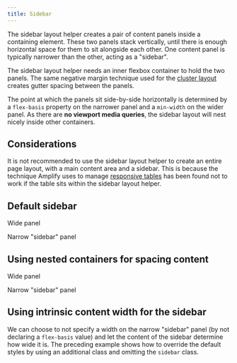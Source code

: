 ```yaml
---
title: Sidebar
---
```

The sidebar layout helper creates a pair of content panels inside a containing element. These two panels stack vertically, until there is enough horizontal space for them to sit alongside each other. One content panel is typically narrower than the other, acting as a "sidebar".

The sidebar layout helper needs an inner flexbox container to hold the two panels. The same negative margin technique used for the [cluster layout](https://amplify.studio24.net/amplify/layout-helpers/cluster.html) creates gutter spacing between the panels.

The point at which the panels sit side-by-side horizontally is determined by a `flex-basis` property on the narrower panel and a `min-width` on the wider panel. As there are **no viewport media queries**, the sidebar layout will nest nicely inside other containers.

Considerations
--------------

It is not recommended to use the sidebar layout helper to create an entire page layout, with a main content area and a sidebar. This is because the technique Amplify uses to manage [responsive tables](https://amplify.studio24.net/amplify/fundamentals/tables.html) has been found not to work if the table sits within the sidebar layout helper.

Default sidebar
---------------

Wide panel

Narrow "sidebar" panel

Using nested containers for spacing content
-------------------------------------------

Wide panel

Narrow "sidebar" panel

Using intrinsic content width for the sidebar
---------------------------------------------

We can choose to not specify a width on the narrow "sidebar" panel (by not declaring a `flex-basis` value) and let the content of the sidebar determine how wide it is. The preceding example shows how to override the default styles by using an additional class and omitting the `sidebar` class.